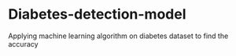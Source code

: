 # Diabetes-detection-model
Applying machine learning algorithm on diabetes dataset to find the accuracy 
